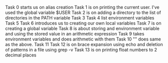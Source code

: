 Task 0 starts us on alias creation
Task 1 is on printing the current user. I've used the global variable $USER
Task 2 is on adding a directory to the list of directories in the PATH variable
Task 3
Task 4 list environment variables
Task 5
Task 6 introduces us to creating our own local variables
Task 7 is on creating a global variable
Task 8 is about storing and environment variable and using the stored value in an arithmetic expression
Task 9 takes environment variables and does arithmetic with them
Task 10 "" does same as the above.
Task 11
Task 12 is on brace expansion using echo and deletion of patterns in a file using grep -v
Task 13 is on printing float numbers to 2 decimal places
